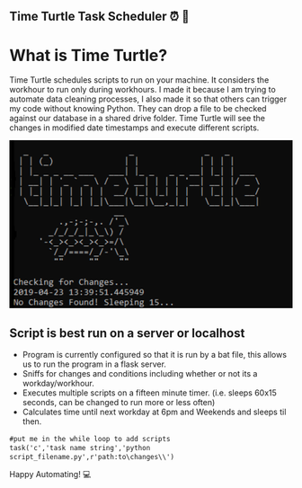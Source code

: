 ## Time Turtle Task Scheduler :alarm_clock: :turtle:
# What is Time Turtle?
Time Turtle schedules scripts to run on your machine.
It considers the workhour to run only during workhours.
I made it because I am trying to automate data cleaning processes,
I also made it so that others can trigger my code without knowing Python.
They can drop a file to be checked against our database in a shared drive folder.
Time Turtle will see the changes in modified date timestamps and execute different scripts.

![turtle time](time.png)

## Script is best run on a server or localhost
* Program is currently configured so that it is run by a bat file, this allows us to run the program in a flask server.
* Sniffs for changes and conditions including whether or not its a workday/workhour.
* Executes multiple scripts on a fifteen minute timer. (i.e. sleeps 60x15 seconds, can be changed to run more or less often)
* Calculates time until next workday at 6pm and Weekends and sleeps til then.

```
#put me in the while loop to add scripts
task('c','task name string','python script_filename.py',r'path:to\changes\\')
```
Happy Automating! :computer:
